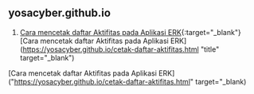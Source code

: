 ## yosacyber.github.io

1. [Cara mencetak daftar Aktifitas pada Aplikasi ERK](https://yosacyber.github.io/cetak-daftar-aktifitas.html){:target="_blank"}
[Cara mencetak daftar Aktifitas pada Aplikasi ERK](https://yosacyber.github.io/cetak-daftar-aktifitas.html "title" target="_blank")

[Cara mencetak daftar Aktifitas pada Aplikasi ERK]("https://yosacyber.github.io/cetak-daftar-aktifitas.html" target="_blank)
